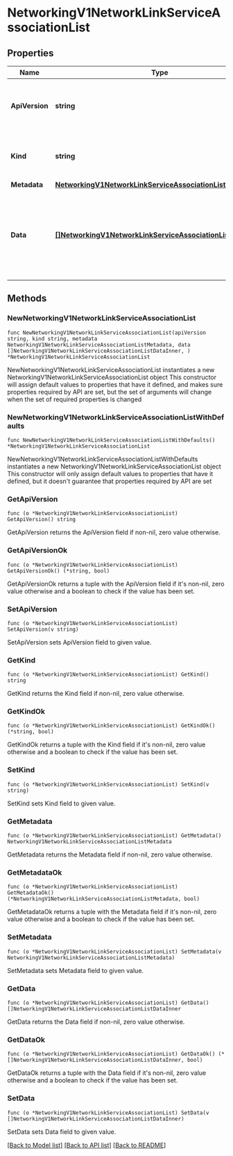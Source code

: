 # NetworkingV1NetworkLinkServiceAssociationList

## Properties

Name | Type | Description | Notes
------------ | ------------- | ------------- | -------------
**ApiVersion** | **string** | APIVersion defines the schema version of this representation of a resource. | [readonly] 
**Kind** | **string** | Kind defines the object this REST resource represents. | [readonly] 
**Metadata** | [**NetworkingV1NetworkLinkServiceAssociationListMetadata**](NetworkingV1NetworkLinkServiceAssociationListMetadata.md) |  | 
**Data** | [**[]NetworkingV1NetworkLinkServiceAssociationListDataInner**](NetworkingV1NetworkLinkServiceAssociationListDataInner.md) | A data property that contains an array of resource items. Each entry in the array is a separate resource. | 

## Methods

### NewNetworkingV1NetworkLinkServiceAssociationList

`func NewNetworkingV1NetworkLinkServiceAssociationList(apiVersion string, kind string, metadata NetworkingV1NetworkLinkServiceAssociationListMetadata, data []NetworkingV1NetworkLinkServiceAssociationListDataInner, ) *NetworkingV1NetworkLinkServiceAssociationList`

NewNetworkingV1NetworkLinkServiceAssociationList instantiates a new NetworkingV1NetworkLinkServiceAssociationList object
This constructor will assign default values to properties that have it defined,
and makes sure properties required by API are set, but the set of arguments
will change when the set of required properties is changed

### NewNetworkingV1NetworkLinkServiceAssociationListWithDefaults

`func NewNetworkingV1NetworkLinkServiceAssociationListWithDefaults() *NetworkingV1NetworkLinkServiceAssociationList`

NewNetworkingV1NetworkLinkServiceAssociationListWithDefaults instantiates a new NetworkingV1NetworkLinkServiceAssociationList object
This constructor will only assign default values to properties that have it defined,
but it doesn't guarantee that properties required by API are set

### GetApiVersion

`func (o *NetworkingV1NetworkLinkServiceAssociationList) GetApiVersion() string`

GetApiVersion returns the ApiVersion field if non-nil, zero value otherwise.

### GetApiVersionOk

`func (o *NetworkingV1NetworkLinkServiceAssociationList) GetApiVersionOk() (*string, bool)`

GetApiVersionOk returns a tuple with the ApiVersion field if it's non-nil, zero value otherwise
and a boolean to check if the value has been set.

### SetApiVersion

`func (o *NetworkingV1NetworkLinkServiceAssociationList) SetApiVersion(v string)`

SetApiVersion sets ApiVersion field to given value.


### GetKind

`func (o *NetworkingV1NetworkLinkServiceAssociationList) GetKind() string`

GetKind returns the Kind field if non-nil, zero value otherwise.

### GetKindOk

`func (o *NetworkingV1NetworkLinkServiceAssociationList) GetKindOk() (*string, bool)`

GetKindOk returns a tuple with the Kind field if it's non-nil, zero value otherwise
and a boolean to check if the value has been set.

### SetKind

`func (o *NetworkingV1NetworkLinkServiceAssociationList) SetKind(v string)`

SetKind sets Kind field to given value.


### GetMetadata

`func (o *NetworkingV1NetworkLinkServiceAssociationList) GetMetadata() NetworkingV1NetworkLinkServiceAssociationListMetadata`

GetMetadata returns the Metadata field if non-nil, zero value otherwise.

### GetMetadataOk

`func (o *NetworkingV1NetworkLinkServiceAssociationList) GetMetadataOk() (*NetworkingV1NetworkLinkServiceAssociationListMetadata, bool)`

GetMetadataOk returns a tuple with the Metadata field if it's non-nil, zero value otherwise
and a boolean to check if the value has been set.

### SetMetadata

`func (o *NetworkingV1NetworkLinkServiceAssociationList) SetMetadata(v NetworkingV1NetworkLinkServiceAssociationListMetadata)`

SetMetadata sets Metadata field to given value.


### GetData

`func (o *NetworkingV1NetworkLinkServiceAssociationList) GetData() []NetworkingV1NetworkLinkServiceAssociationListDataInner`

GetData returns the Data field if non-nil, zero value otherwise.

### GetDataOk

`func (o *NetworkingV1NetworkLinkServiceAssociationList) GetDataOk() (*[]NetworkingV1NetworkLinkServiceAssociationListDataInner, bool)`

GetDataOk returns a tuple with the Data field if it's non-nil, zero value otherwise
and a boolean to check if the value has been set.

### SetData

`func (o *NetworkingV1NetworkLinkServiceAssociationList) SetData(v []NetworkingV1NetworkLinkServiceAssociationListDataInner)`

SetData sets Data field to given value.



[[Back to Model list]](../README.md#documentation-for-models) [[Back to API list]](../README.md#documentation-for-api-endpoints) [[Back to README]](../README.md)


